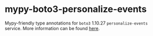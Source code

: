 # mypy-boto3-personalize-events

Mypy-friendly type annotations for `boto3` 1.10.27 `personalize-events` service.
More information can be found [here](https://github.com/vemel/mypy_boto3).
